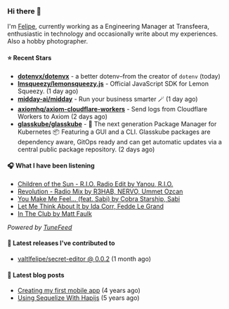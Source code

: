 ### Hi there 👋

I'm [Felipe](https://felipevm.com), currently working as a Engineering Manager at Transfeera, enthusiastic in technology and occasionally write about my experiences. Also a hobby photographer.

#### ⭐ Recent Stars
- **[dotenvx/dotenvx](https://github.com/dotenvx/dotenvx)** - a better dotenv–from the creator of `dotenv` (today)
- **[lmsqueezy/lemonsqueezy.js](https://github.com/lmsqueezy/lemonsqueezy.js)** - Official JavaScript SDK for Lemon Squeezy. (1 day ago)
- **[midday-ai/midday](https://github.com/midday-ai/midday)** - Run your business smarter 🪄 (1 day ago)
- **[axiomhq/axiom-cloudflare-workers](https://github.com/axiomhq/axiom-cloudflare-workers)** - Send logs from Cloudflare Workers to Axiom (2 days ago)
- **[glasskube/glasskube](https://github.com/glasskube/glasskube)** - 🧊 The next generation Package Manager for Kubernetes 📦 Featuring a GUI and a CLI. Glasskube packages are dependency aware, GitOps ready and can get automatic updates via a central public package repository. (2 days ago)

#### 🎧 What I have been listening
- [Children of the Sun - R.I.O. Radio Edit by Yanou, R.I.O.](https://open.spotify.com/track/5As6bX4GsBqkCLzz7GgBLt)
- [Revolution - Radio Mix by R3HAB, NERVO, Ummet Ozcan](https://open.spotify.com/track/7IXNAZEJT7wOuCerK60pQj)
- [You Make Me Feel... (feat. Sabi) by Cobra Starship, Sabi](https://open.spotify.com/track/16Of7eeW44kt0a1M0nitHM)
- [Let Me Think About It by Ida Corr, Fedde Le Grand](https://open.spotify.com/track/4LjfIjS8iweFCPdKxLnEoV)
- [In The Club by Matt Faulk](https://open.spotify.com/track/6uZEc0vG0oQf4OeytOotte)

_Powered by [TuneFeed](https://tunefeed.app?ref=valtlfelipe-gh-profile)_ 

#### 🚀 Latest releases I've contributed to


- [valtlfelipe/secret-editor @ 0.0.2](https://github.com/valtlfelipe/secret-editor/releases/tag/0.0.2) (1 month ago)

#### 📄 Latest blog posts
- [Creating my first mobile app](https://felipevm.com/posts/creating-my-first-mobile-app/) (4 years ago)
- [Using Sequelize With Hapijs](https://felipevm.com/posts/using-sequelize-with-hapijs/) (5 years ago)
